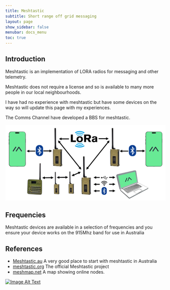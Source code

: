 ```yaml
---
title: Meshtastic
subtitle: Short range off grid messaging
layout: page
show_sidebar: false
menubar: docs_menu
toc: true
---
```



## Introduction

Meshtastic is an implementation of LORA radios for messaging and other telemetry.

Meshtastic does not require a license and so is available to many more people in our local neighbourhoods.

I have had no experience with meshtastic but have some devices on the way so will update this page with my experiences.

The Comms Channel have developed a BBS for meshtastic. 

![meshtastic](/assets/lora-topology-2-c80684f1eafdf2a71fbaf26e494fb26d.png)

## Frequencies

Meshtastic devices are available in a selection of frequencies and you ensure your device works on the 915Mhz band for use in Australia

## References

- [Meshtastic.au](https://meshtastic.au/wp/) A very good place to start with meshtastic in Australia
- [meshtastic.org](https://meshtastic.org) The official Meshtastic project
- [meshmap.net](https://meshmap.net) A map showing online nodes.

[![Image Alt Text](https://img.youtube.com/vi/ZslWyVzqJPM/0.jpg)](https://youtube.com/watch?v=ZslWyVzqJpm) 